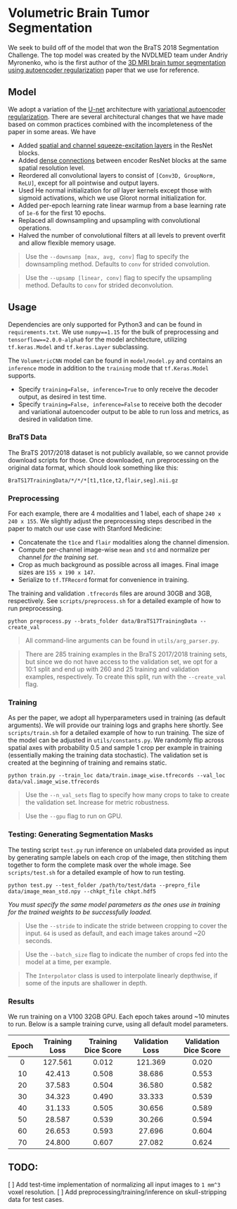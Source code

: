 # Volumetric Brain Tumor Segmentation
We seek to build off of the model that won the BraTS 2018 Segmentation Challenge. The top model was created by the NVDLMED team under Andriy Myronenko, who is the first author of the [3D MRI brain tumor segmentation using autoencoder regularization](https://arxiv.org/pdf/1810.11654.pdf) paper that we use for reference.

## Model
We adopt a variation of the [U-net](https://arxiv.org/pdf/1606.06650.pdf) architecture with [variational autoencoder regularization](https://arxiv.org/pdf/1810.11654.pdf). There are several architectural changes that we have made based on common practices combined with the incompleteness of the paper in some areas. We have
 - Added [spatial and channel squeeze-excitation layers](https://arxiv.org/abs/1803.02579) in the ResNet blocks.
 - Added [dense connections](https://arxiv.org/pdf/1608.06993.pdf) between encoder ResNet blocks at the same spatial resolution level.
 - Reordered all convolutional layers to consist of `[Conv3D, GroupNorm, ReLU]`, except for all pointwise and output layers.
 - Used He normal initialization for *all* layer kernels except those with sigmoid activations, which we use Glorot normal initialization for.
 - Added per-epoch learning rate linear warmup from a base learning rate of `1e-6` for the first 10 epochs.
 - Replaced all downsampling and upsampling with convolutional operations.
 - Halved the number of convolutional filters at all levels to prevent overfit and allow flexible memory usage.

> Use the `--downsamp [max, avg, conv]` flag to specify the downsampling method. Defaults to `conv` for strided convolution.

> Use the `--upsamp [linear, conv]` flag to specify the upsampling method. Defaults to `conv` for strided deconvolution.

## Usage
Dependencies are only supported for Python3 and can be found in `requirements.txt`. We use `numpy==1.15` for the bulk of preprocessing and `tensorflow==2.0.0-alpha0` for the model architecture, utilizing `tf.keras.Model` and `tf.keras.Layer` subclassing.

The `VolumetricCNN` model can be found in `model/model.py` and contains an `inference` mode in addition to the `training` mode that `tf.Keras.Model` supports.
 - Specify `training=False, inference=True` to only receive the decoder output, as desired in test time.
 - Specify `training=False, inference=False` to receive both the decoder and variational autoencoder output to be able to run loss and metrics, as desired in validation time.

### BraTS Data
The BraTS 2017/2018 dataset is not publicly available, so we cannot provide download scripts for those. Once downloaded, run preprocessing on the original data format, which should look something like this:
```
BraTS17TrainingData/*/*/*[t1,t1ce,t2,flair,seg].nii.gz
```

### Preprocessing
For each example, there are 4 modalities and 1 label, each of shape `240 x 240 x 155`. We slightly adjust the preprocessing steps described in the paper to match our use case with Stanford Medicine:
 - Concatenate the `t1ce` and `flair` modalities along the channel dimension.
 - Compute per-channel image-wise `mean` and `std` and normalize per channel *for the training set*.
 - Crop as much background as possible across all images. Final image sizes are `155 x 190 x 147`.
 - Serialize to `tf.TFRecord` format for convenience in training.

The training and validation `.tfrecords` files are around 30GB and 3GB, respectively. See `scripts/preprocess.sh` for a detailed example of how to run preprocessing.
```
python preprocess.py --brats_folder data/BraTS17TrainingData --create_val
```

> All command-line arguments can be found in `utils/arg_parser.py`.

> There are 285 training examples in the BraTS 2017/2018 training sets, but since we do not have access to the validation set, we opt for a 10:1 split and end up with 260 and 25 training and validation examples, respectively. To create this split, run with the `--create_val` flag.

### Training
As per the paper, we adopt all hyperparameters used in training (as default arguments). We will provide our training logs and graphs here shortly. See `scripts/train.sh` for a detailed example of how to run training. The size of the model can be adjusted in `utils/constants.py`. We randomly flip across spatial axes with probability 0.5 and sample 1 crop per example in training (essentially making the training data stochastic). The validation set is created at the beginning of training and remains static.
```
python train.py --train_loc data/train.image_wise.tfrecords --val_loc data/val.image_wise.tfrecords
```

> Use the `--n_val_sets` flag to specify how many crops to take to create the validation set. Increase for metric robustness.

> Use the `--gpu` flag to run on GPU.

### Testing: Generating Segmentation Masks
The testing script `test.py` run inference on unlabeled data provided as input by generating sample labels on each crop of the image, then stitching them together to form the complete mask over the whole image. See `scripts/test.sh` for a detailed example of how to run testing.
```
python test.py --test_folder /path/to/test/data --prepro_file data/image_mean_std.npy --chkpt_file chkpt.hdf5
```
*You must specify the same model parameters as the ones use in training for the trained weights to be successfully loaded.*

> Use the `--stride` to indicate the stride between cropping to cover the input. `64` is used as default, and each image takes around ~20 seconds.

> Use the `--batch_size` flag to indicate the number of crops fed into the model at a time, per example.

> The `Interpolator` class is used to interpolate linearly depthwise, if some of the inputs are shallower in depth.

### Results
We run training on a V100 32GB GPU. Each epoch takes around ~10 minutes to run. Below is a sample training curve, using all default model parameters.

|Epoch|Training Loss|Training Dice Score|Validation Loss|Validation Dice Score|
|:---:|:-----------:|:-----------------:|:-------------:|:-------------------:|
|0    |127.561      |0.012              |121.369        |0.020                |
|10   |42.413       |0.508              |38.686         |0.553                |
|20   |37.583       |0.504              |36.580         |0.582                |
|30   |34.323       |0.490              |33.333         |0.539                |
|40   |31.133       |0.505              |30.656         |0.589                |
|50   |28.587       |0.539              |30.266         |0.594                |
|60   |26.653       |0.593              |27.696         |0.604                |
|70   |24.800       |0.607              |27.082         |0.624                |

## TODO:
 [ ] Add test-time implementation of normalizing all input images to `1 mm^3` voxel resolution.
 [ ] Add preprocessing/training/inference on skull-stripping data for test cases.
